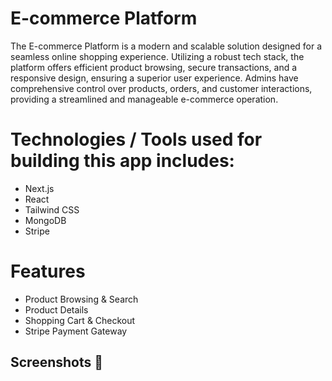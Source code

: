 # E-commerce Platform
The E-commerce Platform is a modern and scalable solution designed for a seamless online shopping experience. Utilizing a robust tech stack, the platform offers efficient product browsing, secure transactions, and a responsive design, ensuring a superior user experience. Admins have comprehensive control over products, orders, and customer interactions, providing a streamlined and manageable e-commerce operation.
# Technologies / Tools used for building this app includes:
- Next.js
- React
- Tailwind CSS
- MongoDB
- Stripe

# Features

- Product Browsing & Search
- Product Details
- Shopping Cart & Checkout
- Stripe Payment Gateway

## Screenshots 📱
